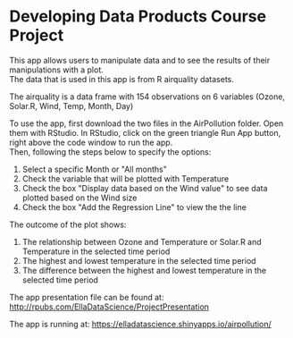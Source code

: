 # Developing Data Products Course Project

This app allows users to manipulate data and to see the results of their manipulations with a plot.  
The data that is used in this app is from R airquality datasets.

The airquality is a data frame with 154 observations on 6 variables (Ozone, Solar.R, Wind, Temp, Month, Day)

To use the app, first download the two files in the AirPollution folder.  Open them with RStudio.  In RStudio, click on the green triangle Run App button, right above the code window to run the app.  
Then, following the steps below to specify the options:
1. Select a specific Month or "All months"
2. Check the variable that will be plotted with Temperature
3. Check the box "Display data based on the Wind value" to see data plotted based on the Wind size
4. Check the box "Add the Regression Line" to view the the line

The outcome of the plot shows:
1. The relationship between Ozone and Temperature or Solar.R and Temperature in the selected time period
2. The highest and lowest temperature in the selected time period
3. The difference between the highest and lowest temperature in the selected time period

The app presentation file can be found at:  http://rpubs.com/EllaDataScience/ProjectPresentation 

The app is running at:  https://elladatascience.shinyapps.io/airpollution/
